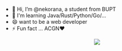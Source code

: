 - 🔭 Hi, I’m @nekorana, a student from BUPT
- 🌱 I'm learning Java/Rust/Python/Go/...
- 😄 want to be a web developer
- ⚡ Fun fact ... ACGN❤

<div align="center">
	<img src="https://github-readme-stats.vercel.app/api/top-langs/?username=nekorana&langs_count=6&exclude_repo=nekorana.github.io" />
</div>
